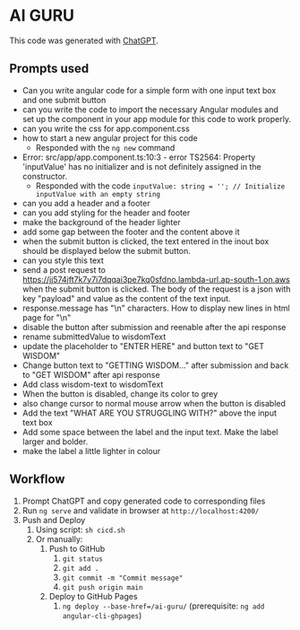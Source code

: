 # AI GURU

This code was generated with [ChatGPT](https://chat.openai.com).

## Prompts used

- Can you write angular code for a simple form with one input text box and one submit button
- can you write the code to import the necessary Angular modules and set up the component in your app module for this code to work properly.
- can you write the css for app.component.css
- how to start a new angular project for this code
  - Responded with the `ng new` command
- Error: src/app/app.component.ts:10:3 - error TS2564: Property 'inputValue' has no initializer and is not definitely assigned in the constructor.
  - Responded with the code `inputValue: string = ''; // Initialize inputValue with an empty string`
- can you add a header and a footer
- can you add styling for the header and footer
- make the background of the header lighter
- add some gap between the footer and the content above it
- when the submit button is clicked, the text entered in the inout box should be displayed below the submit button. 
- can you style this text
- send a post request to https://jj574jft7k7y7i7dqqai3pe7kq0sfdno.lambda-url.ap-south-1.on.aws when the submit button is clicked. The body of the request is a json with key "payload" and value as the content of the text input.
- response.message has "\n" characters. How to display new lines in html page for "\n"
- disable the button after submission and reenable after the api response
- rename submittedValue to wisdomText
- update the placeholder to "ENTER HERE" and button text to "GET WISDOM"
- Change button text to "GETTING WISDOM..." after submission and back to "GET WISDOM" after api response
- Add class wisdom-text to wisdomText
- When the button is disabled, change its color to grey
- also change cursor to normal mouse arrow when the button is disabled
- Add the text "WHAT ARE YOU STRUGGLING WITH?" above the input text box
- Add some space between the label and the input text. Make the label larger and bolder.
- make the label a little lighter in colour

## Workflow

1. Prompt ChatGPT and copy generated code to corresponding files
2. Run `ng serve` and validate in browser at `http://localhost:4200/`
3. Push and Deploy
   1. Using script: `sh cicd.sh`
   2. Or manually:
      1. Push to GitHub
         1. `git status`
         2. `git add .`
         3. `git commit -m "Commit message"`
         4. `git push origin main`
      2. Deploy to GitHub Pages
         1. `ng deploy --base-href=/ai-guru/` (prerequisite: `ng add angular-cli-ghpages`)

